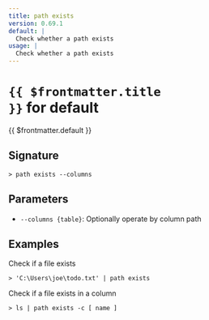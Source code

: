 ```yaml
---
title: path exists
version: 0.69.1
default: |
  Check whether a path exists
usage: |
  Check whether a path exists
---
```


# <code>{{ $frontmatter.title }}</code> for default

<div style='white-space: pre-wrap;margin-top: 10px'>{{ $frontmatter.default }}</div>

## Signature

```> path exists --columns```

## Parameters

 -  `--columns {table}`: Optionally operate by column path

## Examples

Check if a file exists
```shell
> 'C:\Users\joe\todo.txt' | path exists
```

Check if a file exists in a column
```shell
> ls | path exists -c [ name ]
```
